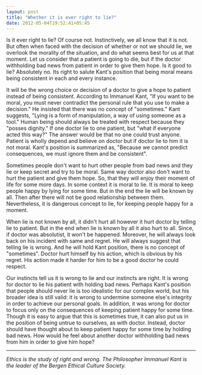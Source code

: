 ```yaml
---
layout: post
title: "Whether it is ever right to lie?"
date: 2012-05-04T19:52:41+05:45
---
```


Is it ever right to lie? Of course not. Instinctively, we all know that it is not. But often when faced with the decision of whether or not we should lie, we overlook the morality of the situation, and do what seems best for us at that moment. Let us consider that a patient is going to die, but if the doctor withholding bad news from patient in order to give them hope. Is it good to lie? Absolutely no. Its right to salute Kant's position that being moral means being consistent in each and every instance.

It will be the wrong choice or decision of a doctor to give a hope to patient instead of being consistent. According to Immanuel Kant, "If you want to be moral, you must never contradict the personal rule that you use to make a decision." He insisted that there was no concept of "sometimes." Kant suggests, "Lying is a form of manipulation, a way of using someone as a tool." Human being should always be treated with respect because they "posses dignity." If one doctor lie to one patient, but "what if everyone acted this way?" The answer would be that no one could trust anyone. Patient is wholly depend and believe on doctor but if doctor lie to him it is not moral. Kant's position is summarized as, "Because we cannot predict consequences, we must ignore them and be consistent".

Sometimes people don't want to hurt other people from bad news and they lie or keep secret and try to be moral. Same way doctor also don't want to hurt the patient and give them hope. So, that they will enjoy their moment of life for some more days. In some context it is moral to lie. It is moral to keep people happy by lying for some time. But in the end the lie will be known by all. Then after there will not be good relationship between them. Nevertheless, it is dangerous concept to lie, for keeping people happy for a moment.

When lie is not known by all, it didn't hurt all however it hurt doctor by telling lie to patient. But in the end when lie is known by all it also hurt to all. Since, if doctor was absolutist, it won't be happened. Moreover, he will always look back on his incident with same and regret. He will always suggest that telling lie is wrong. And he will hold Kant position, there is no concept of "sometimes". Doctor hurt himself by his action, which is obvious by his regret. His action made it harder for him to be a good doctor he could respect.

Our instincts tell us it is wrong to lie and our instincts are right. It is wrong for doctor to lie his patient with holding bad news. Perhaps Kant's position that people should never lie is too idealistic for our complex world, but his broader idea is still valid: it is wrong to undermine someone else's integrity in order to achieve our personal goals. In addition, it was wrong for doctor to focus only on the consequences of keeping patient happy for some time. Though it is easy to argue that this is sometimes true, it can also put us in the position of being untrue to ourselves, as with doctor. Instead, doctor should have thought about to keep patient happy for some time by holding bad news. How would he feel about another doctor withholding bad news from him in order to give him hope?

---

*Ethics is the study of right and wrong. The Philosopher Immanuel Kant is the leader of the Bergen Ethical Culture Society.*